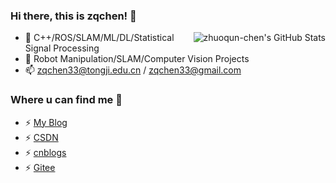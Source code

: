 ### Hi there, this is zqchen! 👋

<img align="right" src="https://github-readme-stats.vercel.app/api?username=zhuoqun-chen&show_icons=true&theme=radical" alt="zhuoqun-chen's GitHub Stats"/>

- 🌱 C++/ROS/SLAM/ML/DL/Statistical Signal Processing
- 👯 Robot Manipulation/SLAM/Computer Vision Projects
- 📫 [zqchen33@tongji.edu.cn](https://mail.tongji.edu.cn/) / [zqchen33@gmail.com](https://mail.google.com/)

### Where u can find me 👋

- ⚡ [My Blog](https://zqchen.me)
- ⚡ [CSDN](https://blog.csdn.net/chenzz444)
- ⚡ [cnblogs](https://www.cnblogs.com/zqchen33/)
- ⚡ [Gitee](https://gitee.com/zhuoqun-chen)

<!--
### Platforms & Tools 🔧
-->

<!--
### My GitHub Stats &#x1f4c8;

![zhuoqun-chen's GitHub stats](https://github-readme-stats.vercel.app/api?username=zhuoqun-chen&show_icons=true&theme=radical)
-->

<!--
**zhuoqun-chen/zhuoqun-chen** is a ✨ _special_ ✨ repository because its `README.md` (this file) appears on your GitHub profile.

Here are some ideas to get you started:

- 🔭 I’m currently working on ...
- 🌱 I’m currently learning ...
- 👯 I’m looking to collaborate on ...
- 🤔 I’m looking for help with ...
- 💬 Ask me about ...
- 📫 How to reach me: ...
- 😄 Pronouns: ...
- ⚡ Fun fact: ...
-->
